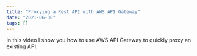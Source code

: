 ```yaml
---
title: "Proxying a Rest API with AWS API Gateway"
date: "2021-06-30"
tags: []
---
```


  

In this video I show you how to use AWS API Gateway to quickly proxy an existing API.

